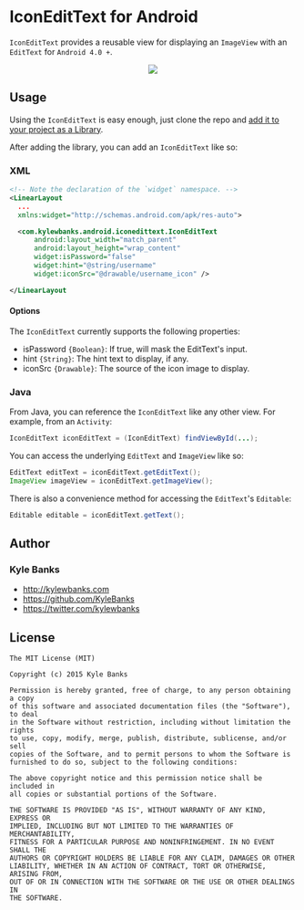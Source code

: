 # IconEditText for Android

`IconEditText` provides a reusable view for displaying an `ImageView` with an `EditText` for `Android 4.0 +`.

<p style="text-align: center">
  <img src="https://s3.amazonaws.com/kylewbanks/IconEditText/example.png"/>
</p>

## Usage

Using the `IconEditText` is easy enough, just clone the repo and <a href="https://www.google.ca/search?q=android+studio+add+library">add it to your project as a Library</a>.

After adding the library, you can add an `IconEditText` like so:

### XML
```xml
<!-- Note the declaration of the `widget` namespace. -->
<LinearLayout 
  ...
  xmlns:widget="http://schemas.android.com/apk/res-auto">

  <com.kylewbanks.android.iconedittext.IconEditText
      android:layout_width="match_parent"
      android:layout_height="wrap_content"
      widget:isPassword="false"
      widget:hint="@string/username"
      widget:iconSrc="@drawable/username_icon" />

</LinearLayout
```
#### Options

The `IconEditText` currently supports the following properties:

- isPassword `{Boolean}`: If true, will mask the EditText's input.
- hint `{String}`: The hint text to display, if any.
- iconSrc `{Drawable}`: The source of the icon image to display.

### Java

From Java, you can reference the `IconEditText` like any other view. For example, from an `Activity`:

```java
IconEditText iconEditText = (IconEditText) findViewById(...);
```

You can access the underlying `EditText` and `ImageView` like so:

```java
EditText editText = iconEditText.getEditText();
ImageView imageView = iconEditText.getImageView();
```

There is also a convenience method for accessing the `EditText`'s `Editable`:

```java
Editable editable = iconEditText.getText();
```

## Author

### Kyle Banks
- http://kylewbanks.com
- https://github.com/KyleBanks
- https://twitter.com/kylewbanks

## License
```
The MIT License (MIT)

Copyright (c) 2015 Kyle Banks

Permission is hereby granted, free of charge, to any person obtaining a copy
of this software and associated documentation files (the "Software"), to deal
in the Software without restriction, including without limitation the rights
to use, copy, modify, merge, publish, distribute, sublicense, and/or sell
copies of the Software, and to permit persons to whom the Software is
furnished to do so, subject to the following conditions:

The above copyright notice and this permission notice shall be included in
all copies or substantial portions of the Software.

THE SOFTWARE IS PROVIDED "AS IS", WITHOUT WARRANTY OF ANY KIND, EXPRESS OR
IMPLIED, INCLUDING BUT NOT LIMITED TO THE WARRANTIES OF MERCHANTABILITY,
FITNESS FOR A PARTICULAR PURPOSE AND NONINFRINGEMENT. IN NO EVENT SHALL THE
AUTHORS OR COPYRIGHT HOLDERS BE LIABLE FOR ANY CLAIM, DAMAGES OR OTHER
LIABILITY, WHETHER IN AN ACTION OF CONTRACT, TORT OR OTHERWISE, ARISING FROM,
OUT OF OR IN CONNECTION WITH THE SOFTWARE OR THE USE OR OTHER DEALINGS IN
THE SOFTWARE.
```
